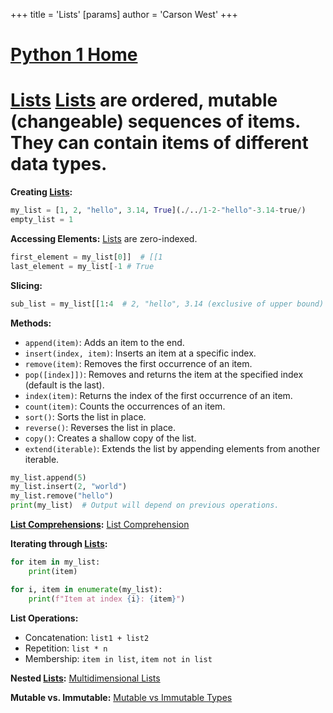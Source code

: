 +++
 title = 'Lists'
[params]
	author = 'Carson West'
+++
# [Python 1 Home](./../python-1-home/)
# [Lists](./../lists/)  [Lists](./../lists/) are ordered, mutable (changeable) sequences of items.  They can contain items of different data types.

**Creating [Lists](./../lists/):**

```python
my_list = [1, 2, "hello", 3.14, True](./../1-2-"hello"-3.14-true/)
empty_list = 1
```

**Accessing Elements:**
 [Lists](./../lists/) are zero-indexed.

```python
first_element = my_list[0]]  # [[1
last_element = my_list[-1 # True
```

**Slicing:**

```python
sub_list = my_list[[1:4  # 2, "hello", 3.14 (exclusive of upper bound)
```

**Methods:**

* `append(item)`: Adds an item to the end.
* `insert(index, item)`: Inserts an item at a specific index.
* `remove(item)`: Removes the first occurrence of an item.
* `pop([index]])`: Removes and returns the item at the specified index (default is the last).
* `index(item)`: Returns the index of the first occurrence of an item.
* `count(item)`: Counts the occurrences of an item.
* `sort()`: Sorts the list in place.
* `reverse()`: Reverses the list in place.
* `copy()`: Creates a shallow copy of the list.
* `extend(iterable)`: Extends the list by appending elements from another iterable.

```python
my_list.append(5)
my_list.insert(2, "world")
my_list.remove("hello")
print(my_list)  # Output will depend on previous operations.
```


**[List Comprehensions](./../list-comprehensions/):** [List Comprehension](./../list-comprehension/)


**Iterating through [Lists](./../lists/):**

```python
for item in my_list:
    print(item)

for i, item in enumerate(my_list):
    print(f"Item at index {i}: {item}")
```

**List Operations:**

* Concatenation: `list1 + list2`
* Repetition: `list * n`
* Membership: `item in list`, `item not in list`


**Nested [Lists](./../lists/):** [Multidimensional Lists](./../multidimensional-lists/)

**Mutable vs. Immutable:** [Mutable vs Immutable Types](./../mutable-vs-immutable-types/)
